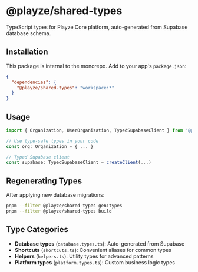 # @playze/shared-types

TypeScript types for Playze Core platform, auto-generated from Supabase database schema.

## Installation

This package is internal to the monorepo. Add to your app's `package.json`:

```json
{
  "dependencies": {
    "@playze/shared-types": "workspace:*"
  }
}
```

## Usage

```typescript
import { Organization, UserOrganization, TypedSupabaseClient } from '@playze/shared-types'

// Use type-safe types in your code
const org: Organization = { ... }

// Typed Supabase client
const supabase: TypedSupabaseClient = createClient(...)
```

## Regenerating Types

After applying new database migrations:

```bash
pnpm --filter @playze/shared-types gen:types
pnpm --filter @playze/shared-types build
```

## Type Categories

- **Database types** (`database.types.ts`): Auto-generated from Supabase
- **Shortcuts** (`shortcuts.ts`): Convenient aliases for common types
- **Helpers** (`helpers.ts`): Utility types for advanced patterns
- **Platform types** (`platform.types.ts`): Custom business logic types

